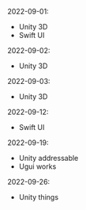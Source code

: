 
2022-09-01:
- Unity 3D 
- Swift UI

2022-09-02:
- Unity 3D 

2022-09-03:
- Unity 3D 

2022-09-12:
- Swift UI

2022-09-19:
- Unity addressable 
- Ugui works

2022-09-26:
- Unity things
